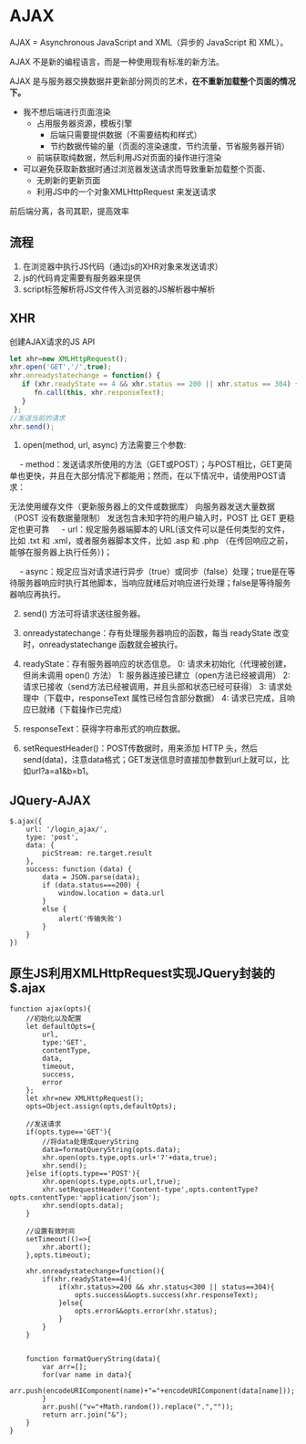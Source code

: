 # AJAX

AJAX = Asynchronous JavaScript and XML（异步的 JavaScript 和 XML）。

AJAX 不是新的编程语言，而是一种使用现有标准的新方法。

AJAX 是与服务器交换数据并更新部分网页的艺术，**在不重新加载整个页面的情况下。**



- 我不想后端进行页面渲染
  - 占用服务器资源，模板引擎
    - 后端只需要提供数据（不需要结构和样式）
    - 节约数据传输的量（页面的渲染速度，节约流量，节省服务器开销）
  - 前端获取纯数据，然后利用JS对页面的操作进行渲染
- 可以避免获取新数据时通过浏览器发送请求而导致重新加载整个页面、
  - 无刷新的更新页面
  - 利用JS中的一个对象XMLHttpRequest 来发送请求

前后端分离，各司其职，提高效率





## 流程

1. 在浏览器中执行JS代码（通过js的XHR对象来发送请求）
2. js的代码肯定需要有服务器来提供
3. script标签解析将JS文件传入浏览器的JS解析器中解析



## XHR

创建AJAX请求的JS API

```js
let xhr=new XMLHttpRequest();
xhr.open('GET','/',true);
xhr.onreadystatechange = function() {
   if (xhr.readyState == 4 && xhr.status == 200 || xhr.status == 304) { 
      fn.call(this, xhr.responseText);  
   }
 };
//发送当前的请求
xhr.send();
```


1. open(method, url, async) 方法需要三个参数:

　 - method：发送请求所使用的方法（GET或POST）；与POST相比，GET更简单也更快，并且在大部分情况下都能用；然而，在以下情况中，请使用POST请求：

无法使用缓存文件（更新服务器上的文件或数据库）
向服务器发送大量数据（POST 没有数据量限制）
发送包含未知字符的用户输入时，POST 比 GET 更稳定也更可靠
　 - url：规定服务器端脚本的 URL(该文件可以是任何类型的文件，比如 .txt 和 .xml，或者服务器脚本文件，比如 .asp 和 .php （在传回响应之前，能够在服务器上执行任务）)；

　 - async：规定应当对请求进行异步（true）或同步（false）处理；true是在等待服务器响应时执行其他脚本，当响应就绪后对响应进行处理；false是等待服务器响应再执行。

2. send() 方法可将请求送往服务器。

3. onreadystatechange：存有处理服务器响应的函数，每当 readyState 改变时，onreadystatechange 函数就会被执行。

4. readyState：存有服务器响应的状态信息。
    0: 请求未初始化（代理被创建，但尚未调用 open() 方法）
    1: 服务器连接已建立（open方法已经被调用）
    2: 请求已接收（send方法已经被调用，并且头部和状态已经可获得）
    3: 请求处理中（下载中，responseText 属性已经包含部分数据）
    4: 请求已完成，且响应已就绪（下载操作已完成）

5. responseText：获得字符串形式的响应数据。

6. setRequestHeader()：POST传数据时，用来添加 HTTP 头，然后send(data)，注意data格式；GET发送信息时直接加参数到url上就可以，比如url?a=a1&b=b1。



## JQuery-AJAX

```JS
$.ajax({
    url: '/login_ajax/',
    type: 'post',
    data: {
        picStream: re.target.result
    },
    success: function (data) {
        data = JSON.parse(data);
        if (data.status===200) {
            window.location = data.url
        }
        else {
            alert('传输失败')
        }
    }
})
```



## 原生JS利用XMLHttpRequest实现JQuery封装的$.ajax

```JS
function ajax(opts){
    //初始化以及配置
    let defaultOpts={
        url,
        type:'GET',
        contentType,
        data,
        timeout,
        success,
        error
    };
    let xhr=new XMLHttpRequest();
    opts=Object.assign(opts,defaultOpts);

    //发送请求
    if(opts.type=='GET'){
        //将data处理成queryString
        data=formatQueryString(opts.data);
        xhr.open(opts.type,opts.url+'?'+data,true);
        xhr.send();
    }else if(opts.type=='POST'){
        xhr.open(opts.type,opts.url,true);
        xhr.setRequestHeader('Content-type',opts.contentType?opts.contentType:'application/json');
        xhr.send(opts.data);
    }

    //设置有效时间
    setTimeout(()=>{
        xhr.abort();
    },opts.timeout);

    xhr.onreadystatechange=function(){
        if(xhr.readyState==4){
            if(xhr.status>=200 && xhr.status<300 || status==304){
                opts.success&&opts.success(xhr.responseText);
            }else{
                opts.error&&opts.error(xhr.status);
            }
        }
    }

    
    function formatQueryString(data){
        var arr=[];
        for(var name in data){
            arr.push(encodeURIComponent(name)+"="+encodeURIComponent(data[name]));
        }
        arr.push(("v="+Math.random()).replace(".",""));
        return arr.join("&");
    }
}

```



